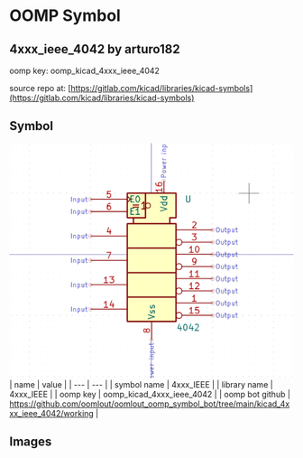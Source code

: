 # OOMP Symbol  
## 4xxx_ieee_4042  by arturo182  
  
oomp key: oomp_kicad_4xxx_ieee_4042  
  
source repo at: [https://gitlab.com/kicad/libraries/kicad-symbols](https://gitlab.com/kicad/libraries/kicad-symbols)  
## Symbol  
  
[![working.png](working_600.png)](working.png)  
| name | value | 
| --- | --- | 
| symbol name | 4xxx_IEEE | 
| library name | 4xxx_IEEE | 
| oomp key | oomp_kicad_4xxx_ieee_4042 | 
| oomp bot github | https://github.com/oomlout/oomlout_oomp_symbol_bot/tree/main/kicad_4xxx_ieee_4042/working | 
## Images  
